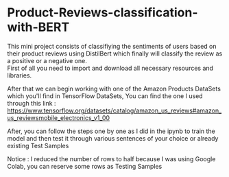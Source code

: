 # Product-Reviews-classification-with-BERT
This mini project consists of classifiying the sentiments of users based on their product reviews using DistilBert which finally will classify the review as a positive or a negative one.  
First of all you need to import and download all necessary resources and libraries.  

After that we can begin working with one of the Amazon Products DataSets which you'll find in TensorFlow DataSets, You can find the one I used through this link : https://www.tensorflow.org/datasets/catalog/amazon_us_reviews#amazon_us_reviewsmobile_electronics_v1_00  

After, you can follow the steps one by one as I did in the ipynb to train the model and then test it through various sentences of your choice or already existing Test Samples  

Notice : I reduced the number of rows to half because I was using Google Colab, you can reserve some rows as Testing Samples
